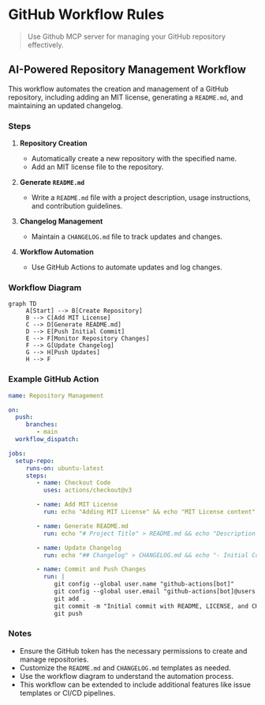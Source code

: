 # GitHub Workflow Rules

> Use Github MCP server for managing your GitHub repository effectively.

## AI-Powered Repository Management Workflow

This workflow automates the creation and management of a GitHub repository, including adding an MIT license, generating a `README.md`, and maintaining an updated changelog.

### Steps

1. **Repository Creation**  
    - Automatically create a new repository with the specified name.
    - Add an MIT license file to the repository.

2. **Generate `README.md`**  
    - Write a `README.md` file with a project description, usage instructions, and contribution guidelines.

3. **Changelog Management**  
    - Maintain a `CHANGELOG.md` file to track updates and changes.

4. **Workflow Automation**  
    - Use GitHub Actions to automate updates and log changes.

### Workflow Diagram

```mermaid
graph TD
     A[Start] --> B[Create Repository]
     B --> C[Add MIT License]
     C --> D[Generate README.md]
     D --> E[Push Initial Commit]
     E --> F[Monitor Repository Changes]
     F --> G[Update Changelog]
     G --> H[Push Updates]
     H --> F
```

### Example GitHub Action

```yaml
name: Repository Management

on:
  push:
     branches:
        - main
  workflow_dispatch:

jobs:
  setup-repo:
     runs-on: ubuntu-latest
     steps:
        - name: Checkout Code
          uses: actions/checkout@v3

        - name: Add MIT License
          run: echo "Adding MIT License" && echo "MIT License content" > LICENSE

        - name: Generate README.md
          run: echo "# Project Title" > README.md && echo "Description of the project." >> README.md

        - name: Update Changelog
          run: echo "## Changelog" > CHANGELOG.md && echo "- Initial Commit" >> CHANGELOG.md

        - name: Commit and Push Changes
          run: |
             git config --global user.name "github-actions[bot]"
             git config --global user.email "github-actions[bot]@users.noreply.github.com"
             git add .
             git commit -m "Initial commit with README, LICENSE, and CHANGELOG"
             git push
```

### Notes

- Ensure the GitHub token has the necessary permissions to create and manage repositories.
- Customize the `README.md` and `CHANGELOG.md` templates as needed.
- Use the workflow diagram to understand the automation process.
- This workflow can be extended to include additional features like issue templates or CI/CD pipelines.